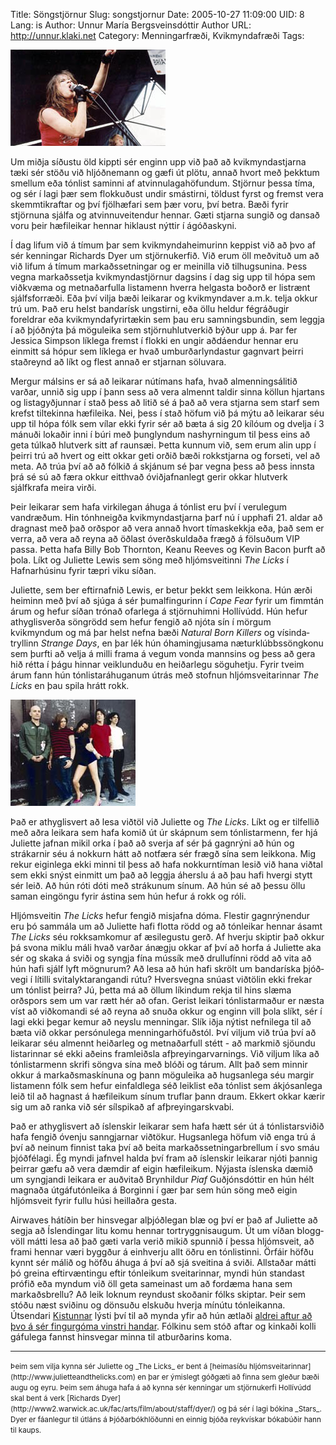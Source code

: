 Title: Söngstjörnur
Slug: songstjornur
Date: 2005-10-27 11:09:00
UID: 8
Lang: is
Author: Unnur María Bergsveinsdóttir
Author URL: http://unnur.klaki.net
Category: Menningarfræði, Kvikmyndafræði
Tags: 

![Juliette Lewis](13.jpg)

Um miðja síðustu öld kippti sér enginn upp við það að kvikmynda&shy;stjarna tæki sér stöðu við hljóðnemann og gæfi út plötu, annað hvort með þekktum smellum eða tónlist saminni af atvinnu&shy;laga&shy;höfundum. Stjörnur þessa tíma, og sér í lagi þær sem flokkuðust undir smástirni, töldust fyrst og fremst vera skemmti&shy;kraftar og því fjöl&shy;hæfari sem þær voru, því betra. Bæði fyrir stjörnuna sjálfa og atvinnu&shy;veitendur hennar. Gæti stjarna sungið og dansað voru þeir hæfileikar hennar hiklaust nýttir í ágóðaskyni. 

Í dag lifum við á tímum þar sem kvikmynda&shy;heimurinn keppist við að þvo af sér kenningar Richards Dyer um stjörnu&shy;kerfið. Við erum öll meðvituð um að við lifum á tímum markaðssetningar og er meinilla við tilhugsunina. Þess vegna markaðs&shy;setja kvikmynda&shy;stjörnur dagsins í dag sig upp til hópa sem viðkvæma og metnaðarfulla listamenn hverra helgasta boðorð er listrænt sjálfs&shy;forræði. Eða því vilja bæði leikarar og kvikmyndaver a.m.k. telja okkur trú um. Það eru helst bandarísk ungstirni, eða öllu heldur fégráðugir foreldrar eða kvikmynda&shy;fyrirtækin sem þau eru samnings&shy;bundin, sem leggja í að þjóðnýta þá möguleika sem stjörnu&shy;hlut&shy;verkið býður upp á. Þar fer Jessica Simpson líklega fremst í flokki en ungir aðdáendur hennar eru einmitt sá hópur sem líklega er hvað umburðar&shy;lyndastur gagnvart þeirri staðreynd að líkt og flest annað er stjarnan söluvara. 

Mergur málsins er sá að leikarar nútímans hafa, hvað almennings&shy;álitið varðar, unnið sig upp í þann sess að vera almennt taldir sinna köllun hjartans og lista&shy;gyðjunnar í stað þess að litið sé á það að vera stjarna sem starf sem krefst til&shy;tekinna hæfi&shy;leika. Nei, þess í stað höfum við þá mýtu að leikarar séu upp til hópa fólk sem vílar ekki fyrir sér að bæta á sig 20 kílóum og dvelja í 3 mánuði lokaðir inni í búri með þung&shy;lyndum nas&shy;hyrningum til þess eins að geta túlkað hlutverk sitt af raunsæi. Þetta kunnum við, sem erum alin upp í þeirri trú að hvert og eitt okkar geti orðið bæði rokk&shy;stjarna og forseti, vel að meta. Að trúa því að að fólkið á skjánum sé þar vegna þess að þess innsta þrá sé sú að færa okkur eitthvað óvið&shy;jafnan&shy;legt gerir okkar hlutverk sjálfkrafa meira virði.  

Þeir leikarar sem hafa virkilegan áhuga á tónlist eru því í verulegum vandræðum. Hin tónhneigða kvikmynda&shy;stjarna þarf nú í upphafi 21. aldar að dragnast með það orðspor að vera annað hvort tíma&shy;skekkja eða, það sem er verra, að vera að reyna að öðlast óverð&shy;skuldaða frægð á fölsuðum VIP passa. Þetta hafa Billy Bob Thornton, Keanu Reeves og Kevin Bacon þurft að þola. Líkt og Juliette Lewis sem söng með hljóm&shy;sveitinni _The Licks_ í Hafnarhúsinu fyrir tæpri viku síðan. 

Juliette, sem ber eftirnafnið Lewis, er betur þekkt sem leikkona. Hún ærði heiminn með því að sjúga á sér þumalfingurinn í _Cape Fear_ fyrir um fimmtán árum og hefur síðan trónað ofarlega á stjörnuhimni Hollívúdd. Hún hefur athyglis&shy;verða söngrödd sem hefur fengið að njóta sín í mörgum kvikmyndum og má þar helst nefna bæði _Natural Born Killers_ og vísinda&shy;tryllinn _Strange Days_,  en þar lék hún óhamingju&shy;sama nætur&shy;klúbbs&shy;söng&shy;konu sem þurfti að velja á milli frama á vegum vonda mannsins og þess að gera hið rétta í þágu hinnar veik&shy;lunduðu en heiðarlegu sögu&shy;hetju. Fyrir tveim árum fann hún tónlistar&shy;áhuganum útrás með stofnun hljóm&shy;sveitarinnar _The Licks_ en þau spila hrátt rokk. 

![The Licks](14.jpg)

Það er athyglisvert að lesa viðtöl við Juliette og _The Licks_. Líkt og er tilfellið með aðra leikara sem hafa komið út úr skápnum sem tón&shy;listar&shy;menn, fer hjá Juliette jafnan mikil orka í það að sverja af sér þá gagnrýni að hún og strákarnir séu á nokkurn hátt að notfæra sér frægð sína sem leik&shy;kona. Mig rekur eiginlega ekki minni til þess að hafa nokkurn&shy;tíman lesið við hana viðtal sem ekki snýst einmitt um það að leggja áherslu á að þau hafi hvergi stytt sér leið. Að hún róti dóti með strákunum sínum. Að hún sé að þessu öllu saman eingöngu fyrir ástina sem hún hefur á rokk og róli. 

Hljómsveitin _The Licks_ hefur fengið misjafna dóma. Flestir gagn&shy;rýnendur eru þó sammála um að Juliette hafi flotta rödd og að tónleikar hennar ásamt _The Licks_ séu rokk&shy;samkomur af æsilegustu gerð. Af hverju skiptir það okkur þá svona miklu máli hvað varðar ánægju okkar af því að horfa á Juliette aka sér og skaka á sviði og syngja fína mússík með drullu&shy;fínni rödd að vita að hún hafi sjálf lyft mögnurum? Að lesa að hún hafi skrölt um banda&shy;ríska þjóð&shy;vegi í lítilli svita&shy;lyktar&shy;angandi rútu? Hversvegna snúast viðtölin ekki frekar um tónlist þeirra? Jú, þetta má að öllum líkindum rekja til hins slæma orðspors sem um var rætt hér að ofan. Gerist leikari tón&shy;listar&shy;maður er næsta víst að viðkomandi sé að reyna að snuða okkur og enginn vill þola slíkt, sér í lagi ekki þegar kemur að neyslu menningar. Slík iðja nýtist nefnilega til að bæta við okkar persónu&shy;lega menningar&shy;höfuð&shy;stól. Því viljum við trúa því að leikarar séu almennt heiðarleg og metnaðarfull stétt - að markmið sjöundu listarinnar sé ekki aðeins framleiðsla afþreyingar&shy;varnings. Við viljum líka að tón&shy;listarmenn skrifi söngva sína með blóði og tárum. Allt það sem minnir okkur á markaðs&shy;maskínuna og þann möguleika að hugsanlega séu margir listamenn fólk sem hefur einfaldlega séð leik&shy;list eða tónlist sem ákjósan&shy;lega leið til að hagnast á hæfi&shy;leikum sínum truflar þann draum. Ekkert okkar kærir sig um að ranka við sér síl&shy;spikað af af&shy;þreyingar&shy;skvabi. 

Það er athyglisvert að íslenskir leikarar sem hafa hætt sér út á tónlistarsviðið hafa fengið óvenju sanngjarnar viðtökur. Hugsanlega höfum við enga trú á því að neinum finnist taka því að beita markaðssetningarbrellum í svo smáu þjóðfélagi. Ég myndi jafnvel halda því fram að íslenskir leikarar njóti þannig þeirrar gæfu að vera dæmdir af eigin hæfileikum. Nýjasta íslenska dæmið um syngjandi leikara er auðvitað Brynhildur _Piaf_ Guðjónsdóttir en hún hélt magnaða útgáfutónleika á Borginni í gær þar sem hún söng með eigin hljómsveit fyrir fullu húsi heillaðra gesta. 

Airwaves hátíðin ber hinsvegar alþjóðlegan blæ og því er það af Juliette að segja að Íslendingar litu komu hennar tor&shy;tryggnis&shy;augum. Út um víðan blogg&shy;völl mátti lesa að það gæti varla verið mikið spunnið í þessa hljóm&shy;sveit, að frami hennar væri byggður á einhverju allt öðru en tónlistinni. Örfáir höfðu kynnt sér málið og höfðu áhuga á því að sjá sveitina á sviði. Allstaðar mátti þó greina eftir&shy;væntingu eftir tónleikum sveitarinnar, myndi hún standast prófið eða myndum við öll geta sameinast um að fordæma hana sem markaðs&shy;brellu? Að leik loknum reyndust skoðanir fólks skiptar. Þeir sem stóðu næst sviðinu og dönsuðu elskuðu hverja mínútu tónleikanna. Útsendari [Kistunnar](http://kistan.is) lýsti því til að mynda yfir að hún ætlaði [aldrei aftur að þvo á sér fingurgóma vinstri handar](http://kistan.is/efni.asp?n=4110&f=2&u=23). Fólkinu sem stóð aftar og kinkaði kolli gáfulega fannst hins&shy;vegar minna til atburðarins koma. 

---

<small class="blurb">
Þeim sem vilja kynna sér Juliette og _The Licks_ er bent á [heimasíðu hljómsveitarinnar](http://www.julietteandthelicks.com) en þar er ýmislegt góðgæti að finna sem gleður bæði augu og eyru. Þeim sem áhuga hafa á að kynna sér kenningar um stjörnukerfi Hollívúdd skal bent á verk [Richards Dyer](http://www2.warwick.ac.uk/fac/arts/film/about/staff/dyer/) og þá sér í lagi bókina _Stars_. Dyer er fáanlegur til útláns á Þjóðarbókhlöðunni en einnig bjóða reykvískar bókabúðir hann til kaups.
</small>

